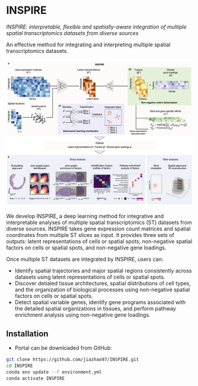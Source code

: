 # INSPIRE

*INSPIRE: interpretable, flexible and spatially-aware integration of multiple spatial transcriptomics datasets from diverse sources*

An effective method for integrating and interpreting multiple spatial transcriptomics datasets.

![INSPIRE\_pipeline](demo/overview.jpg)

We develop INSPIRE, a deep learning method for integrative and interpretable analyses of multiple spatial transcriptomics (ST) datasets from diverse sources. INSPIRE takes gene expression count matrices and spatial coordinates from multiple ST slices as input. It provides three sets of outputs: latent representations of cells or spatial spots, non-negative spatial factors on cells or spatial spots, and non-negative gene loadings.

Once multiple ST datasets are integrated by INSPIRE, users can:
* Identify spatial trajectories and major spatial regions consistently across datasets using latent representations of cells or spatial spots.
* Discover detialed tissue architectures, spatial distributions of cell types, and the organization of biological processes using non-negative spatial factors on cells or spatial spots.
* Detect spatial variable genes, identify gene programs associated with the detailed spatial organizations in tissues, and perform pathway enrichment analysis using non-negative gene loadings.


## Installation
* Portal can be downloaded from GitHub:
```bash
git clone https://github.com/jiazhao97/INSPIRE.git
cd INSPIRE
conda env update --f environment.yml
conda activate INSPIRE
```
